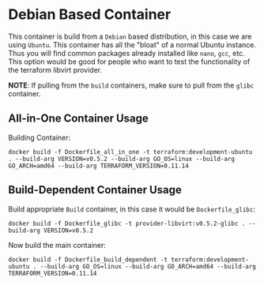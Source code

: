 # Debian Based Container
This container is build from a `Debian` based distribution, in this case we are using `Ubuntu`. This container has
all the "bloat" of a normal Ubuntu instance. Thus you will find common packages already installed like `nano`, `gcc`, 
etc. This option would be good for people who want to test the functionality of the terraform libvirt provider.

**NOTE**: If pulling from the `build` containers, make sure to pull from the `glibc` container.


## All-in-One Container Usage
Building Container:

```console
docker build -f Dockerfile_all_in_one -t terraform:development-ubuntu . --build-arg VERSION=v0.5.2 --build-arg GO_OS=linux --build-arg GO_ARCH=amd64 --build-arg TERRAFORM_VERSION=0.11.14
```


## Build-Dependent Container Usage
Build appropriate `Build` container, in this case it would be `Dockerfile_glibc`:

```cosnole
docker build -f Dockerfile_glibc -t provider-libvirt:v0.5.2-glibc . --build-arg VERSION=v0.5.2
```

Now build the main container:
```console
docker build -f Dockerfile_build_dependent -t terraform:development-ubuntu . --build-arg GO_OS=linux --build-arg GO_ARCH=amd64 --build-arg TERRAFORM_VERSION=0.11.14
```

